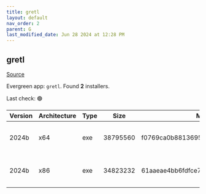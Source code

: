 ```yaml
---
title: gretl
layout: default
nav_order: 2
parent: G
last_modified_date: Jun 28 2024 at 12:28 PM
---
```


## gretl

[Source](http://gretl.sourceforge.net/)

Evergreen app: `gretl`. Found **2** installers.

Last check: 🟢

| Version | Architecture | Type | Size     | Md5                              | URI                                                                                                                                                              |
| ------- | ------------ | ---- | -------- | -------------------------------- | ---------------------------------------------------------------------------------------------------------------------------------------------------------------- |
| 2024b   | x64          | exe  | 38795560 | f0769ca0b881369517b5d10046d08a45 | [https://psychz.dl.sourceforge.net/project/gretl/gretl/2024b/gretl-2024b-64.exe](https://psychz.dl.sourceforge.net/project/gretl/gretl/2024b/gretl-2024b-64.exe) |
| 2024b   | x86          | exe  | 34823232 | 61aaeae4bb6fdfce7169e6bb708c654e | [https://psychz.dl.sourceforge.net/project/gretl/gretl/2024b/gretl-2024b-32.exe](https://psychz.dl.sourceforge.net/project/gretl/gretl/2024b/gretl-2024b-32.exe) |
